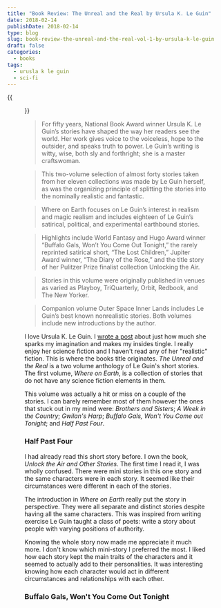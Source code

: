 ```yaml
---
title: "Book Review: The Unreal and the Real by Ursula K. Le Guin"
date: 2018-02-14
publishDate: 2018-02-14
type: blog
slug: book-review-the-unreal-and-the-real-vol-1-by-ursula-k-le-guin
draft: false
categories:
  - books
tags:
  - urusla k le guin
  - sci-fi
---
```


{{<figure src="http://res.cloudinary.com/dvozrk6m8/image/upload/v1517955109/the-unreal-and-the-real_xwlsqk.png" title="The Unreal and the Real Volume One: Where on Earth">}}

> For fifty years, National Book Award winner Ursula K. Le Guin’s stories have shaped the way her readers see the world. Her work gives voice to the voiceless, hope to the outsider, and speaks truth to power. Le Guin’s writing is witty, wise, both sly and forthright; she is a master craftswoman.

> This two-volume selection of almost forty stories taken from her eleven collections was made by Le Guin herself, as was the organizing principle of splitting the stories into the nominally realistic and fantastic.

> Where on Earth focuses on Le Guin’s interest in realism and magic realism and includes eighteen of Le Guin’s satirical, political, and experimental earthbound stories.

> Highlights include World Fantasy and Hugo Award winner “Buffalo Gals, Won’t You Come Out Tonight,” the rarely reprinted satirical short, “The Lost Children,” Jupiter Award winner, “The Diary of the Rose,” and the title story of her Pulitzer Prize finalist collection Unlocking the Air.

> Stories in this volume were originally published in venues as varied as Playboy, TriQuarterly, Orbit, Redbook, and The New Yorker. 

> Companion volume Outer Space Inner Lands includes Le Guin’s best known nonrealistic stories. Both volumes include new introductions by the author.

I love Ursula K. Le Guin. I [wrote a post]((http://edelgrace.me/blog/inspiration-from-fictional-worlds)) about just how much she sparks my imagination and makes my insides tingle. I really enjoy her science fiction and I haven't read any of her "realistic" fiction. This is where the books title originates. *The Unreal and the Real* is a two volume anthology of Le Guin's short stories. The first volume, *Where on Earth*, is a collection of stories that do not have any science fiction elements in them.

This volume was actually a hit or miss on a couple of the stories. I can barely remember most of them however the ones that stuck out in my mind were: *Brothers and Sisters*; *A Week in the Country*; *Gwilan's Harp*; *Buffalo Gals, Won't You Come out Tonight*; and *Half Past Four*.

### Half Past Four

I had already read this short story before. I own the book, *Unlock the Air and Other Stories*. The first time I read it, I was wholly confused. There were mini stories in this one story and the same characters were in each story. It seemed like their circumstances were different in each of the stories.

The introduction in *Where on Earth* really put the story in perspective. They were all separate and distinct stories despite having all the same characters. This was inspired from writing exercise Le Guin taught a class of poets: write a story about people with varying positions of authority.

Knowing the whole story now made me appreciate it much more. I don't know which mini-story I preferred the most. I liked how each story kept the main traits of the characters and it seemed to actually add to their personalities. It was interesting knowing how each character would act in different circumstances and relationships with each other.

### Buffalo Gals, Won't You Come Out Tonight